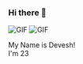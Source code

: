 ### Hi there 👋

![GIF](https://media.giphy.com/media/gY8Bs8qvD1EukQBj5V/giphy.gif)
![GIF](![GIF](https://media.giphy.com/media/gY8Bs8qvD1EukQBj5V/giphy.gif))


My Name is Devesh!   
I'm 23
